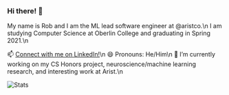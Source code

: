 ### Hi there! 👋

My name is Rob and I am the ML lead software engineer at @aristco.\n
I am studying Computer Science at Oberlin College and graduating in Spring 2021.\n

📫 [Connect with me on LinkedIn!](https://www.linkedin.com/in/robert-klock)\n
😄 Pronouns: He/Him\n
🔭 I’m currently working on my CS Honors project, neuroscience/machine learning research, and interesting work at Arist.\n
<!--


Here are some ideas to get you started:

- 🔭 I’m currently working on setting up my GitHub README.
- 🌱 I’m currently learning how to set up my GitHub README.
- 👯 I’m looking to collaborate on setting up my GitHub README.
- 🤔 I’m looking for help with setting up my GitHub README.
- 💬 Ask me about my GitHub README.
- 📫 Connect with me on LinkedIn!
- 😄 Pronouns: He/Him
- ⚡ Fun fact: 
-->

![Stats](https://github-readme-stats.vercel.app/api?username=robklock&show_icons=true&count_private=true%22%20align=%22center&hide=stars,issues)

